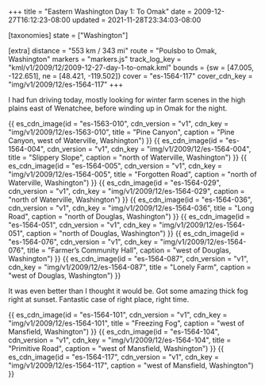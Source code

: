 +++
title = "Eastern Washington Day 1: To Omak"
date = 2009-12-27T16:12:23-08:00
updated = 2021-11-28T23:34:03-08:00

[taxonomies]
state = ["Washington"]

[extra]
distance = "553 km / 343 mi"
route = "Poulsbo to Omak, Washington"
markers = "markers.js"
track_log_key = "kml/v1/2009/12/2009-12-27-day-1-to-omak.kml"
bounds = {sw = [47.005, -122.651], ne = [48.421, -119.502]}
cover = "es-1564-117"
cover_cdn_key = "img/v1/2009/12/es-1564-117"
+++

I had fun driving today, mostly looking for winter farm scenes in the high plains east of Wenatchee, before winding up in Omak for the night. 

<!-- more -->

{{ es_cdn_image(id = "es-1563-010", cdn_version = "v1", cdn_key = "img/v1/2009/12/es-1563-010", title = "Pine Canyon", caption = "Pine Canyon, west of Waterville, Washington") }}
{{ es_cdn_image(id = "es-1564-004", cdn_version = "v1", cdn_key = "img/v1/2009/12/es-1564-004", title = "Slippery Slope", caption = "north of Waterville, Washington") }}
{{ es_cdn_image(id = "es-1564-005", cdn_version = "v1", cdn_key = "img/v1/2009/12/es-1564-005", title = "Forgotten Road", caption = "north of Waterville, Washington") }}
{{ es_cdn_image(id = "es-1564-029", cdn_version = "v1", cdn_key = "img/v1/2009/12/es-1564-029", caption = "north of Waterville, Washington") }}
{{ es_cdn_image(id = "es-1564-036", cdn_version = "v1", cdn_key = "img/v1/2009/12/es-1564-036", title = "Long Road", caption = "north of Douglas, Washington") }}
{{ es_cdn_image(id = "es-1564-051", cdn_version = "v1", cdn_key = "img/v1/2009/12/es-1564-051", caption = "north of Douglas, Washington") }}
{{ es_cdn_image(id = "es-1564-076", cdn_version = "v1", cdn_key = "img/v1/2009/12/es-1564-076", title = "Farmer’s Community Hall", caption = "west of Douglas, Washington") }}
{{ es_cdn_image(id = "es-1564-087", cdn_version = "v1", cdn_key = "img/v1/2009/12/es-1564-087", title = "Lonely Farm", caption = "west of Douglas, Washington") }}

It was even better than I thought it would be. Got some amazing thick fog right at sunset. Fantastic case of right place, right time.

{{ es_cdn_image(id = "es-1564-101", cdn_version = "v1", cdn_key = "img/v1/2009/12/es-1564-101", title = "Freezing Fog", caption = "west of Mansfield, Washington") }}
{{ es_cdn_image(id = "es-1564-104", cdn_version = "v1", cdn_key = "img/v1/2009/12/es-1564-104", title = "Primitive Road", caption = "west of Mansfield, Washington") }}
{{ es_cdn_image(id = "es-1564-117", cdn_version = "v1", cdn_key = "img/v1/2009/12/es-1564-117", caption = "west of Mansfield, Washington") }}
